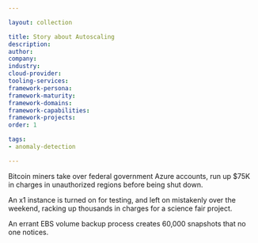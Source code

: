 ```yaml
---

layout: collection

title: Story about Autoscaling
description:
author:
company:
industry:
cloud-provider:
tooling-services:
framework-persona:
framework-maturity:
framework-domains:
framework-capabilities:
framework-projects:
order: 1

tags:
- anomaly-detection

---
```


Bitcoin miners take over federal government Azure accounts, run up $75K in charges in unauthorized regions before being shut down.

An x1 instance is turned on for testing, and left on mistakenly over the weekend, racking up thousands in charges for a science fair project.

An errant EBS volume backup process creates 60,000 snapshots that no one notices.
